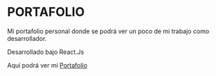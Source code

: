 # PORTAFOLIO
Mi portafolio personal donde se podrá ver un poco de mi trabajo como desarrollador.

Desarrollado bajo React.Js 

Aquí podrá ver mi [Portafolio](https://lavalbuena357.github.io/)
